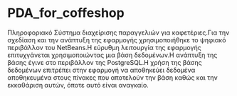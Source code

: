 # PDA_for_coffeshop
Πληροφοριακό Σύστημα διαχείρισης παραγγελιών για καφετέριες.Για την σχεδίαση και την ανάπτυξη της εφαρμογής χρησιμοποιήθηκε το ψηφιακό περιβάλλον του NetBeans.Η εύρυθμη λειτουργία της εφαρμογής επιτυχγάνεται χρησιμοποιώντας μια βάση δεδομένων.Η ανάπτυξη της βάσης έγινε στο περιβάλλον της PostgreSQL.Η χρήση της βάσης δεδομένων επιτρέπει στην εφαρμογή να αποθηκεύει δεδομένα αποθηκευμένα στους πίνακες που αποτελούν την βάση καθώς και την εκκαθάριση αυτών, όποτε αυτό είναι αναγκαίο. 
